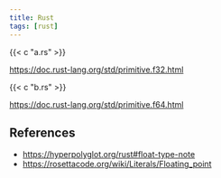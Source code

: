 ```yaml
---
title: Rust
tags: [rust]
---
```


{{< c "a.rs" >}}

<https://doc.rust-lang.org/std/primitive.f32.html>

{{< c "b.rs" >}}

<https://doc.rust-lang.org/std/primitive.f64.html>

## References

- <https://hyperpolyglot.org/rust#float-type-note>
- <https://rosettacode.org/wiki/Literals/Floating_point>

